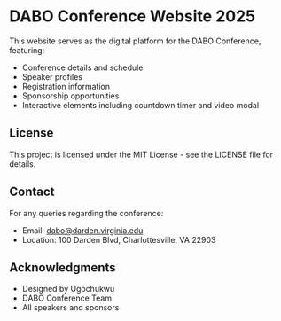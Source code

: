 # DABO Conference Website 2025

This website serves as the digital platform for the DABO Conference, featuring:
- Conference details and schedule
- Speaker profiles
- Registration information
- Sponsorship opportunities
- Interactive elements including countdown timer and video modal

## License

This project is licensed under the MIT License - see the LICENSE file for details.

## Contact

For any queries regarding the conference:
- Email: dabo@darden.virginia.edu
- Location: 100 Darden Blvd, Charlottesville, VA 22903

## Acknowledgments

- Designed by Ugochukwu
- DABO Conference Team
- All speakers and sponsors
